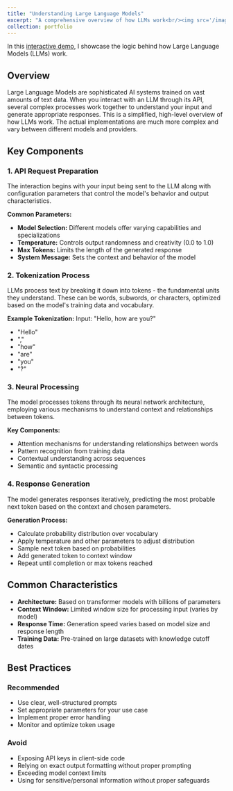 ```yaml
---
title: "Understanding Large Language Models"
excerpt: "A comprehensive overview of how LLMs work<br/><img src='/images/llm_image.jpg'>"
collection: portfolio
---
```


In this [interactive demo](https://llm.hants-williams.com/), I showcase the logic behind how Large Language Models (LLMs) work.

## Overview

Large Language Models are sophisticated AI systems trained on vast amounts of text data. When you interact with an LLM through its API, several complex processes work together to understand your input and generate appropriate responses. This is a simplified, high-level overview of how LLMs work. The actual implementations are much more complex and vary between different models and providers.

## Key Components

### 1. API Request Preparation

The interaction begins with your input being sent to the LLM along with configuration parameters that control the model's behavior and output characteristics.

**Common Parameters:**
- **Model Selection:** Different models offer varying capabilities and specializations
- **Temperature:** Controls output randomness and creativity (0.0 to 1.0)
- **Max Tokens:** Limits the length of the generated response
- **System Message:** Sets the context and behavior of the model

### 2. Tokenization Process

LLMs process text by breaking it down into tokens - the fundamental units they understand. These can be words, subwords, or characters, optimized based on the model's training data and vocabulary.

**Example Tokenization:**
Input: "Hello, how are you?"
- "Hello"
- ","
- "how"
- "are"
- "you"
- "?"

### 3. Neural Processing

The model processes tokens through its neural network architecture, employing various mechanisms to understand context and relationships between tokens.

**Key Components:**
- Attention mechanisms for understanding relationships between words
- Pattern recognition from training data
- Contextual understanding across sequences
- Semantic and syntactic processing

### 4. Response Generation

The model generates responses iteratively, predicting the most probable next token based on the context and chosen parameters.

**Generation Process:**
- Calculate probability distribution over vocabulary
- Apply temperature and other parameters to adjust distribution
- Sample next token based on probabilities
- Add generated token to context window
- Repeat until completion or max tokens reached

## Common Characteristics

- **Architecture:** Based on transformer models with billions of parameters
- **Context Window:** Limited window size for processing input (varies by model)
- **Response Time:** Generation speed varies based on model size and response length
- **Training Data:** Pre-trained on large datasets with knowledge cutoff dates

## Best Practices

### Recommended
- Use clear, well-structured prompts
- Set appropriate parameters for your use case
- Implement proper error handling
- Monitor and optimize token usage

### Avoid
- Exposing API keys in client-side code
- Relying on exact output formatting without proper prompting
- Exceeding model context limits
- Using for sensitive/personal information without proper safeguards
